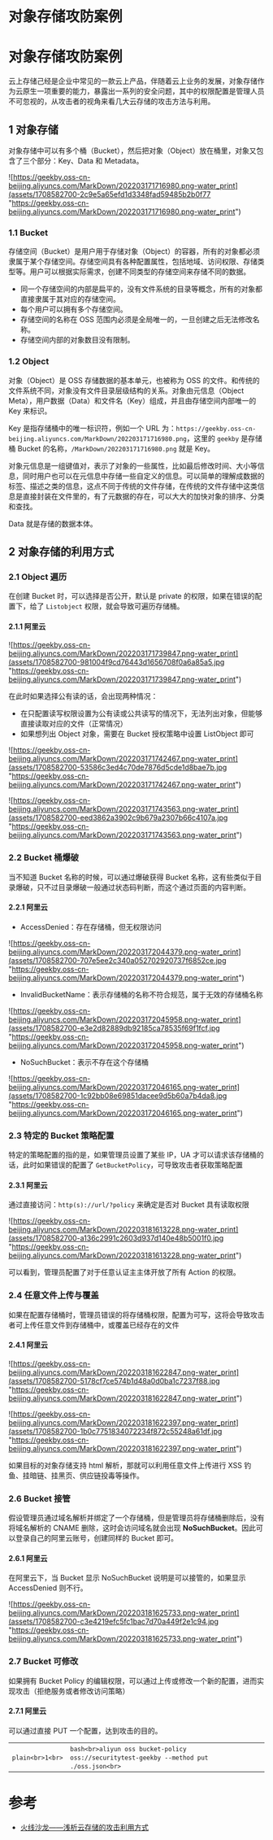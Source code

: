 
# 对象存储攻防案例

# [](#%E5%AF%B9%E8%B1%A1%E5%AD%98%E5%82%A8%E6%94%BB%E9%98%B2%E6%A1%88%E4%BE%8B)对象存储攻防案例

云上存储己经是企业中常见的一款云上产品，伴随着云上业务的发展，对象存储作为云原生一项重要的能力，暴露出一系列的安全问题，其中的权限配置是管理人员不可忽视的，从攻击者的视角来看几大云存储的攻击方法与利用。

## [](#1-%E5%AF%B9%E8%B1%A1%E5%AD%98%E5%82%A8)1 对象存储

对象存储中可以有多个桶（Bucket），然后把对象（Object）放在桶里，对象又包含了三个部分：Key、Data 和 Metadata。

![https://geekby.oss-cn-beijing.aliyuncs.com/MarkDown/202203171716980.png-water_print](assets/1708582700-2c9e5a65efd1d3348fad59485b2b0f77 "https://geekby.oss-cn-beijing.aliyuncs.com/MarkDown/202203171716980.png-water_print")

### [](#11-bucket)1.1 Bucket

存储空间（Bucket）是用户用于存储对象（Object）的容器，所有的对象都必须隶属于某个存储空间。存储空间具有各种配置属性，包括地域、访问权限、存储类型等。用户可以根据实际需求，创建不同类型的存储空间来存储不同的数据。

-   同一个存储空间的内部是扁平的，没有文件系统的目录等概念，所有的对象都直接隶属于其对应的存储空间。
-   每个用户可以拥有多个存储空间。
-   存储空间的名称在 OSS 范围内必须是全局唯一的，一旦创建之后无法修改名称。
-   存储空间内部的对象数目没有限制。

### [](#12-object)1.2 Object

对象（Object）是 OSS 存储数据的基本单元，也被称为 OSS 的文件。和传统的文件系统不同，对象没有文件目录层级结构的关系。对象由元信息（Object Meta），用户数据（Data）和文件名（Key）组成，并且由存储空间内部唯一的 Key 来标识。

Key 是指存储桶中的唯一标识符，例如一个 URL 为：`https://geekby.oss-cn-beijing.aliyuncs.com/MarkDown/202203171716980.png`，这里的 `geekby` 是存储桶 Bucket 的名称，`/MarkDown/202203171716980.png` 就是 Key。

对象元信息是一组键值对，表示了对象的一些属性，比如最后修改时间、大小等信息，同时用户也可以在元信息中存储一些自定义的信息。可以简单的理解成数据的标签、描述之类的信息，这点不同于传统的文件存储，在传统的文件存储中这类信息是直接封装在文件里的，有了元数据的存在，可以大大的加快对象的排序、分类和查找。

Data 就是存储的数据本体。

## [](#2-%E5%AF%B9%E8%B1%A1%E5%AD%98%E5%82%A8%E7%9A%84%E5%88%A9%E7%94%A8%E6%96%B9%E5%BC%8F)2 对象存储的利用方式

### [](#21-object-%E9%81%8D%E5%8E%86)2.1 Object 遍历

在创建 Bucket 时，可以选择是否公开，默认是 private 的权限，如果在错误的配置下，给了 `Listobject` 权限，就会导致可遍历存储桶。

#### [](#211-%E9%98%BF%E9%87%8C%E4%BA%91)2.1.1 阿里云

![https://geekby.oss-cn-beijing.aliyuncs.com/MarkDown/202203171739847.png-water_print](assets/1708582700-981004f9cd76443d1656708f0a6a85a5.jpg "https://geekby.oss-cn-beijing.aliyuncs.com/MarkDown/202203171739847.png-water_print")

在此时如果选择公有读的话，会出现两种情况：

-   在只配置读写权限设置为公有读或公共读写的情况下，无法列出对象，但能够直接读取对应的文件（正常情况）
-   如果想列出 Object 对象，需要在 Bucket 授权策略中设置 ListObject 即可

![https://geekby.oss-cn-beijing.aliyuncs.com/MarkDown/202203171742467.png-water_print](assets/1708582700-53586c3ed4c70de7876d5cde1d8bae7b.jpg "https://geekby.oss-cn-beijing.aliyuncs.com/MarkDown/202203171742467.png-water_print")

![https://geekby.oss-cn-beijing.aliyuncs.com/MarkDown/202203171743563.png-water_print](assets/1708582700-eed3862a3902c9b679a2307b66c4107a.jpg "https://geekby.oss-cn-beijing.aliyuncs.com/MarkDown/202203171743563.png-water_print")

### [](#22-bucket-%E6%A1%B6%E7%88%86%E7%A0%B4)2.2 Bucket 桶爆破

当不知道 Bucket 名称的时候，可以通过爆破获得 Bucket 名称，这有些类似于目录爆破，只不过目录爆破一般通过状态码判断，而这个通过页面的内容判断。

#### [](#221-%E9%98%BF%E9%87%8C%E4%BA%91)2.2.1 阿里云

-   AccessDenied：存在存储桶，但无权限访问

![https://geekby.oss-cn-beijing.aliyuncs.com/MarkDown/202203172044379.png-water_print](assets/1708582700-707e5ee2c340a052702920737f6852ce.jpg "https://geekby.oss-cn-beijing.aliyuncs.com/MarkDown/202203172044379.png-water_print")

-   InvalidBucketName：表示存储桶的名称不符合规范，属于无效的存储桶名称

![https://geekby.oss-cn-beijing.aliyuncs.com/MarkDown/202203172045958.png-water_print](assets/1708582700-e3e2d82889db92185ca78535f69f1fcf.jpg "https://geekby.oss-cn-beijing.aliyuncs.com/MarkDown/202203172045958.png-water_print")

-   NoSuchBucket：表示不存在这个存储桶

![https://geekby.oss-cn-beijing.aliyuncs.com/MarkDown/202203172046165.png-water_print](assets/1708582700-1c92bb08e69851dacee9d5b60a7b4da8.jpg "https://geekby.oss-cn-beijing.aliyuncs.com/MarkDown/202203172046165.png-water_print")

### [](#23-%E7%89%B9%E5%AE%9A%E7%9A%84-bucket-%E7%AD%96%E7%95%A5%E9%85%8D%E7%BD%AE)2.3 特定的 Bucket 策略配置

特定的策略配置的指的是，如果管理员设置了某些 IP，UA 才可以请求该存储桶的话，此时如果错误的配置了 `GetBucketPolicy`，可导致攻击者获取策略配置

#### [](#231-%E9%98%BF%E9%87%8C%E4%BA%91)2.3.1 阿里云

通过直接访问：`http(s)://url/?policy` 来确定是否对 Bucket 具有读取权限

![https://geekby.oss-cn-beijing.aliyuncs.com/MarkDown/202203181613228.png-water_print](assets/1708582700-a136c2991c2603d937d140e48b5001f0.jpg "https://geekby.oss-cn-beijing.aliyuncs.com/MarkDown/202203181613228.png-water_print")

可以看到，管理员配置了对于任意认证主主体开放了所有 Action 的权限。

### [](#24-%E4%BB%BB%E6%84%8F%E6%96%87%E4%BB%B6%E4%B8%8A%E4%BC%A0%E4%B8%8E%E8%A6%86%E7%9B%96)2.4 任意文件上传与覆盖

如果在配置存储桶时，管理员错误的将存储桶权限，配置为可写，这将会导致攻击者可上传任意文件到存储桶中，或覆盖已经存在的文件

#### [](#241-%E9%98%BF%E9%87%8C%E4%BA%91)2.4.1 阿里云

![https://geekby.oss-cn-beijing.aliyuncs.com/MarkDown/202203181622847.png-water_print](assets/1708582700-5178cf7ce574b1d48a0d0ba1c7237f88.jpg "https://geekby.oss-cn-beijing.aliyuncs.com/MarkDown/202203181622847.png-water_print")

![https://geekby.oss-cn-beijing.aliyuncs.com/MarkDown/202203181622397.png-water_print](assets/1708582700-1b0c7751834072234f872c55248a61df.jpg "https://geekby.oss-cn-beijing.aliyuncs.com/MarkDown/202203181622397.png-water_print")

如果目标的对象存储支持 html 解析，那就可以利用任意文件上传进行 XSS 钓鱼、挂暗链、挂黑页、供应链投毒等操作。

### [](#26-bucket-%E6%8E%A5%E7%AE%A1)2.6 Bucket 接管

假设管理员通过域名解析并绑定了一个存储桶，但是管理员将存储桶删除后，没有将域名解析的 CNAME 删除，这时会访问域名就会出现 **NoSuchBucket**。因此可以登录自己的阿里云账号，创建同样的 Bucket 即可。

#### [](#261-%E9%98%BF%E9%87%8C%E4%BA%91)2.6.1 阿里云

在阿里云下，当 Bucket 显示 NoSuchBucket 说明是可以接管的，如果显示 AccessDenied 则不行。

![https://geekby.oss-cn-beijing.aliyuncs.com/MarkDown/202203181625733.png-water_print](assets/1708582700-c3e4219efc5fc1bac7d70a449f2e1c94.jpg "https://geekby.oss-cn-beijing.aliyuncs.com/MarkDown/202203181625733.png-water_print")

### [](#27-bucket-%E5%8F%AF%E4%BF%AE%E6%94%B9)2.7 Bucket 可修改

如果拥有 Bucket Policy 的编辑权限，可以通过上传或修改一个新的配置，进而实现攻击（拒绝服务或者修改访问策略）

#### [](#271-%E9%98%BF%E9%87%8C%E4%BA%91)2.7.1 阿里云

可以通过直接 PUT 一个配置，达到攻击的目的。

|     |     |     |
| --- | --- | --- |
| ```plain<br>1<br>``` | ```bash<br>aliyun oss bucket-policy oss://securitytest-geekby --method put ./oss.json<br>``` |

# [](#%E5%8F%82%E8%80%83)参考

-   [火线沙龙——浅析云存储的攻击利用方式](https://www.bilibili.com/video/BV1Z44y1J7Rs)
